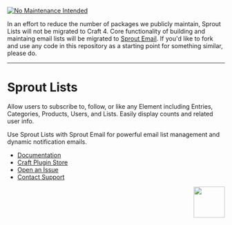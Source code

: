 
[![No Maintenance Intended](http://unmaintained.tech/badge.svg)](http://unmaintained.tech/)

In an effort to reduce the number of packages we publicly maintain, Sprout Lists will not be migrated to Craft 4. Core functionality of building and maintaing email lists will be migrated to [Sprout Email](https://plugins.craftcms.com/sprout-email). If you'd like to fork and use any code in this repository as a starting point for something similar, please do.

----

# Sprout Lists

Allow users to subscribe to, follow, or like any Element including Entries, Categories, Products, Users, and Lists. Easily display counts and related user info.

Use Sprout Lists with Sprout Email for powerful email list management and dynamic notification emails.

- [Documentation](https://sprout.barrelstrengthdesign.com/docs/lists/)
- [Craft Plugin Store](https://plugins.craftcms.com/sprout-lists)
- [Open an Issue](https://github.com/barrelstrength/craft-sprout-lists/issues)
- [Contact Support](https://sprout.barrelstrengthdesign.com/docs/support/support.html)

<a href="https://sprout.barrelstrengthdesign.com" target="_blank">
  <img src="https://s3.amazonaws.com/sprout.barrelstrengthdesign.com-assets/content/plugins/sprout-icon.svg" width="72" height="72" align="right">
</a>
